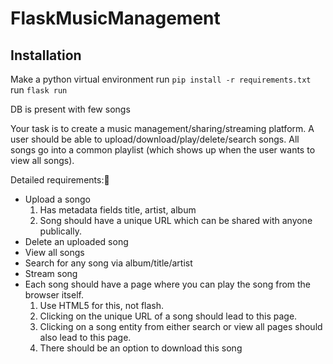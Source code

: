 # FlaskMusicManagement


## Installation 
Make a python virtual environment
run `pip install -r requirements.txt`
run `flask run`


DB is present with few songs 


Your task is to create a music management/sharing/streaming platform. A user should be able to upload/download/play/delete/search songs. All songs go into a common playlist (which shows up when the user wants to view all songs).

Detailed requirements: 
- Upload a songo 
    1. Has metadata fields title, artist, album
    2. Song should have a unique URL which can be shared with anyone publically.
- Delete an uploaded song
- View all songs
- Search for any song via album/title/artist
- Stream song
- Each song should have a page where you can play the song from the browser itself. 
    1. Use HTML5 for this, not flash.
    2. Clicking on the unique URL of a song should lead to this page.
    3. Clicking on a song entity from either search or view all pages should also lead to this page.
    4. There should be an option to download this song